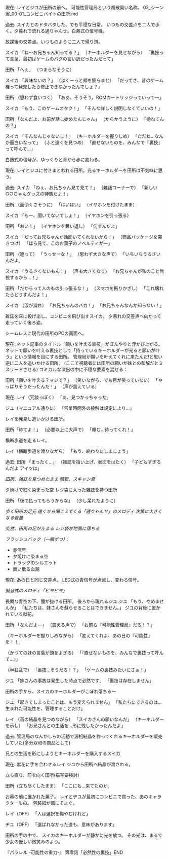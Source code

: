 現在:
レイとジユが田所の前へ。
可能性管理局という胡散臭い名称。
02_シーン案_00-01_コンビニバイトの田所.md

過去:
スイカとのドタバタした、でも平穏な日常。
いつもの交差点を二人で歩く。夕暮れで流れる通りゃんせ。白熱式の信号機。

放課後の交差点。いつものように二人で帰り道。

スイカ
「ね〜お兄ちゃん知ってる？」
（キーホルダーを見せながら）
「裏技って言葉、最初はゲームのバグの言い訳だったんだって」

田所
「へぇ」
（つまらなそうに）

スイカ
「興味ないの？」
（ぷくーっと頬を膨らませ）
「だってさ、昔のゲーム機って発売したら修正できなかったんでしょ？」

田所
（思わず食いつく）
「ああ、そうそう。ROMカートリッジっていって―」

スイカ
「もう、このゲームオタク！」
「そんな詳しく説明しなくていいの！」

田所
「なんだよ、お前が話し始めたんじゃん」
（からかうように）
「拗ねてんの？」

スイカ
「そんなんじゃないし！」
（キーホルダーを握りしめ）
「ただね...なんか面白いなって」
（ふと遠くを見つめ）
「直せないものを、みんなで『裏技』って呼んで...」

白熱式の信号が、ゆっくりと青から赤に変わる。

現在:
レイとジユに付きまとわれる田所。光るキーホルダーを田所は不気味に思う。

過去:
スイカ
「ねぇ、お兄ちゃん見て見て！」
（雑誌コーナーで）
「新しい○○ちゃんグッズの特集だよ！」

田所
（面倒くさそうに）
「はいはい」
（イヤホンを付けたまま）

スイカ
「もー、聞いてないでしょ！」
（イヤホンを引っ張る）

田所
「おい！」
（イヤホンを奪い返し）
「何すんだよ」

スイカ
「だってお兄ちゃんが話聞いてくれないから！」
（商品パッケージを突きつけ）
「ほら見て、このお菓子のノベルティが―」

田所
（遮って）
「うっせーな！」
（思わず大きな声で）
「いちいちうるさいんだよ」

スイカ
「うるさくないもん！」
（声も大きくなり）
「お兄ちゃんが私のこと無視するから...！」

田所
「だからって人のもの引っ張るな！」
（スマホを振りかざし）
「これ壊れたらどうすんだよ！」

スイカ
（涙が溢れ）
「お兄ちゃんのバカ！」
「お兄ちゃんなんか知らない！」

雑誌を床に投げ出し、コンビニを飛び出すスイカ。
夕暮れの交差点へ向かって走っていく後ろ姿。

シームレスに現代の田所のPCの画面へ。

現在:
ネット記事のタイトル「願いを叶える裏技」がぼんやりと浮かび上がる。
ネットで願いを叶える裏技として「持っているキーホルダーが光ると願いが叶う」という情報を目にする田所。
管理局が願いを叶えてくれに来たんだ!と思い逆に二人を追いかける田所。
(ここで視聴者には田所の願いが妹との和解だとミスリードさせる)
コミカルな演出の中に不穏な要素を混ぜる：

田所「願いを叶える？マジで？」
（笑いながら、でも目が笑っていない）
「やっぱりそうだったんだ！」
（声が震えている）

現在:
レイ（冗談っぽく）
「あ、見つかっちゃった」

ジユ（マニュアル通りに）
「営業時間外の接触は規定により...」


レイを発見し追いかける田所。

田所「待てよ！」
（必要以上に大声で）
「頼む...待ってくれ！」

横断歩道を走るレイ。

レイ（横断歩道を渡りながら）
「もう、終わりにしましょう」

過去:
田所
「まったく...」
（雑誌を拾い上げ、表面をはたく）
「子どもすぎるんだよ アイツは」

*田所、雑誌を見つめたまま*
*暗転、スキャン音*

夕焼けで紅く染まった空
レジ袋に入った雑誌を持つ田所

田所
「後で払ってもらうからな」
（少し呆れたように）

*歩く田所の足元*
*遠くから聞こえてくる「通りゃんせ」のメロディ*
*次第に大きくなる音量*

*突然、田所の足が止まる*
*レジ袋が地面に落ちる*

*フラッシュバック（一瞬ずつ）：*
- 赤信号
- 夕焼けに染まる空
- トラックのシルエット
- 舞い散る血潮

現在:
あの日と同じ交差点。
LED式の青信号が点滅し、変わる信号。

*擬音式のメロディ「ピヨピヨ」*

長閑な青空の下、腰が抜ける田所。
後ろから現れるジユ
ジユ
「もう、やめませんか」
「私たちは、妹さんを蘇らせることはできません。」
ジユの背後に置かれている献花。

田所
「なんだよ―」
（震える声で）
「お前ら『可能性管理局』だろ！？」

（キーホルダーを握りしめながら）
「変えてくれよ、あの日の『可能性』を！！」

（かつての妹の言葉が頭をよぎる）
「『直せないものを、みんなで裏技って呼んで...』」

（半狂乱で）
「裏技...そうだろ！？」
「ゲームの裏技みたいにさぁ！」

ジユ
「妹さんの事故は発生した時点で必然です」
「裏技は存在しません」

田所の手から、スイカのキーホルダーがこぼれ落ちる―

ジユ
「起きてしまったことは、もう変えられません」
「私たちにできるのは...生まれた可能性を、管理することだけ」

レイ
（首の結晶を見つめながら）
「スイカさんの願いなんだ」
（キーホルダーを示し）
「お兄さんとの生活を...形に残したかったんだよ」

過去:
管理局のなんかしらの活動で源相結晶を作ってくれるキーホルダーを販売していた(多分双和の商品として)

兄との生活を形にしようとキーホルダーを購入するスイカ

現在:
献花に手を合わせるレイ
ジユから田所へ結晶が渡される。

立ち直り、前を向く田所(描写要検討)

田所（立ち尽くしたまま）
「ここにも...来てたのか」

お墓の前に置かれた菓子。
レイとヂユが最初にコンビニで買った、あのキャラクターもの。
包装紙が風にそよぐ。

レイ（OFF）
「人は選択を悔やむけれど」

ヂユ（OFF）
「選ばれなかった道も、意味があります」

田所の手の中で、
スイカのキーホルダーが静かに光を放つ。
その光は、まるで少女の優しい微笑みのよう。

『パラレル -可能性の重力-』
第零話「必然性の裏技」END